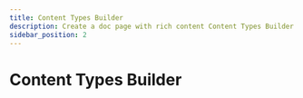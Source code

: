 ```yaml
---
title: Content Types Builder
description: Create a doc page with rich content Content Types Builder.
sidebar_position: 2
---
```


# Content Types Builder